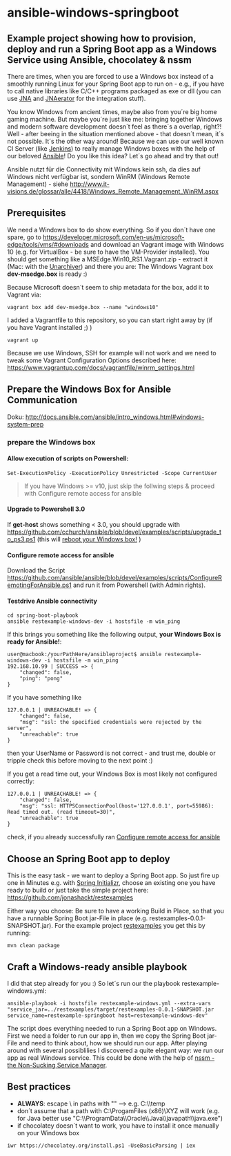 ansible-windows-springboot
======================================================================================

## Example project showing how to provision, deploy and run a Spring Boot app as a Windows Service using Ansible, chocolatey &amp; nssm

There are times, when you are forced to use a Windows box instead of a smoothly running Linux for your Spring Boot app to run on - e.g., if you have to call native libraries like C/C++ programs packaged as exe or dll (you can use [JNA](https://github.com/java-native-access/jna) and [JNAerator](https://github.com/nativelibs4java/JNAerator) for the integration stuff). 

You know Windows from ancient times, maybe also from you´re big home gaming machine. But maybe you´re just like me: bringing together Windows and modern software development doesn´t feel as there´s a overlap, right?! Well - after beeing in the situation mentioned above - that doesn´t mean, it´s not possible. It´s the other way around! Because we can use our well known CI Server (like [Jenkins](https://jenkins.io/)) to really manage Windows boxes with the help of our beloved [Ansible](https://www.ansible.com/)! Do you like this idea? Let´s go ahead and try that out!

Ansible nutzt für die Connectivity mit Windows kein ssh, da dies auf Windows nicht verfügbar ist, sondern WinRM (Windows Remote
Management) - siehe http://www.it-visions.de/glossar/alle/4418/Windows_Remote_Management_WinRM.aspx


## Prerequisites

We need a Windows box to do show everything. So if you don´t have one spare, go to https://developer.microsoft.com/en-us/microsoft-edge/tools/vms/#downloads and download an Vagrant image with Windows 10 (e.g. for VirtualBox - be sure to have the VM-Provider installed). You should get something like a MSEdge.Win10_RS1.Vagrant.zip - extract it (Mac: with the [Unarchiver](http://wakaba.c3.cx/s/apps/unarchiver.html)) and there you are: The Windows Vagrant box __dev-msedge.box__ is ready :)

Because Microsoft doesn´t seem to ship metadata for the box, add it to Vagrant via:

```
vagrant box add dev-msedge.box --name "windows10"
```

I added a Vagrantfile to this repository, so you can start right away by (if you have Vagrant installed ;) )
```
vagrant up
```

Because we use Windows, SSH for example will not work and we need to tweak some Vagrant Configuration Options described here: https://www.vagrantup.com/docs/vagrantfile/winrm_settings.html


## Prepare the Windows Box for Ansible Communication

Doku: http://docs.ansible.com/ansible/intro_windows.html#windows-system-prep

### prepare the Windows box

#### Allow execution of scripts on Powershell:
```
Set-ExecutionPolicy -ExecutionPolicy Unrestricted -Scope CurrentUser
```

> If you have Windows >= v10, just skip the follwing steps & proceed with Configure remote access for ansible

#### Upgrade to Powershell 3.0

If __get-host__ shows something < 3.0, you should upgrade with https://github.com/cchurch/ansible/blob/devel/examples/scripts/upgrade_to_ps3.ps1 (this will [reboot your Windows box!](http://serverfault.com/questions/539229/possible-to-upgrade-powershell-2-0-to-3-0-without-a-reboot) )

#### Configure remote access for ansible

Download the Script https://github.com/ansible/ansible/blob/devel/examples/scripts/ConfigureRemotingForAnsible.ps1 and run it from Powershell (with Admin rights).


#### Testdrive Ansible connectivity
```
cd spring-boot-playbook
ansible restexample-windows-dev -i hostsfile -m win_ping
```

If this brings you something like the following output, __your Windows Box is ready for Ansible!__:
```
user@macbook:/yourPathHere/ansibleproject$ ansible restexample-windows-dev -i hostsfile -m win_ping
192.168.10.99 | SUCCESS => {
    "changed": false,
    "ping": "pong"
}
```

If you have something like
```
127.0.0.1 | UNREACHABLE! => {
    "changed": false, 
    "msg": "ssl: the specified credentials were rejected by the server", 
    "unreachable": true
}
```
then your UserName or Password is not correct - and trust me, double or tripple check this before moving to the next point :)

If you get a read time out, your Windows Box is most likely not configured correctly:
```
127.0.0.1 | UNREACHABLE! => {
    "changed": false, 
    "msg": "ssl: HTTPSConnectionPool(host='127.0.0.1', port=55986): Read timed out. (read timeout=30)", 
    "unreachable": true
}
```
check, if you already successfully ran [Configure remote access for ansible](https://github.com/jonashackt/ansible-windows-springboot#configure-remote-access-for-ansible)




## Choose an Spring Boot app to deploy

This is the easy task - we want to deploy a Spring Boot app. So just fire up one in Minutes e.g. with [Spring Initializr](http://start.spring.io/), choose an existing one you have ready to build or just take the simple project here: https://github.com/jonashackt/restexamples

Either way you choose: Be sure to have a working Build in Place, so that you have a runnable Spring Boot jar-File in place (e.g. restexamples-0.0.1-SNAPSHOT.jar). For the example project [restexamples](https://github.com/jonashackt/restexamples) you get this by running:
```
mvn clean package
```


## Craft a Windows-ready ansible playbook

I did that step already for you :) So let´s run our the playbook restexample-windows.yml:

```
ansible-playbook -i hostsfile restexample-windows.yml --extra-vars "service_jar=../restexamples/target/restexamples-0.0.1-SNAPSHOT.jar service_name=restexample-springboot host=restexample-windows-dev"
```

The script does everything needed to run a Spring Boot app on Windows. First we need a folder to run our app in, then we copy the Spring Boot jar-File and need to think about, how we should run our app. After playing around with several possiblilies I discovered a quite elegant way: we run our app as real Windows service. This could be done with the help of [nssm - the Non-Sucking Service Manager](https://nssm.cc/).



## Best practices

* __ALWAYS__: escape \ in paths with "\" --> e.g. C:\\\temp
* don´t assume that a path with C:\ProgamFiles (x86)\XYZ will work (e.g. for Java better use "C:\\\ProgramData\\\Oracle\\\Java\\\javapath\\\java.exe")
* if chocolatey doesn´t want to work, you have to install it once manually on your Windows box
```
iwr https://chocolatey.org/install.ps1 -UseBasicParsing | iex
```